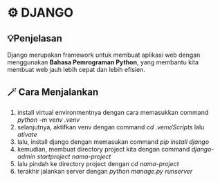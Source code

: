# ⚙️ DJANGO 

## 💡Penjelasan
 Django merupakan framework untuk membuat aplikasi web dengan menggunakan **Bahasa Pemrograman Python**, yang membantu kita membuat web jauh lebih cepat dan lebih efisien.

## 🪄 Cara Menjalankan
1. install virtual environmentnya dengan cara memasukkan command *python -m venv .venv*
2. selanjutnya, aktifkan venv dengan command *cd .venv/Scripts* lalu *ativate*
3. lalu, install django dengan memasukan command *pip install django*
4. kemudian, membuat directory project kita dengan command *django-admin startproject nama-project*
5. lalu pindah ke directory project dengan *cd nama-project*
6. terakhir jalankan server dengan *python manage.py runserver*